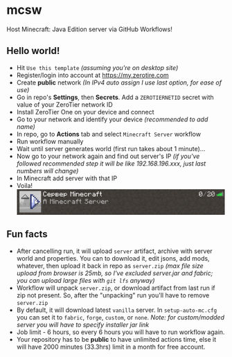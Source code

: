 # mcsw

Host Minecraft: Java Edition server via GitHub Workflows!

## Hello world!

* Hit `Use this template` *(assuming you're on desktop site)*
* Register/login into account at https://my.zerotire.com
* Create **public** network *(In IPv4 auto assign I use last option, for ease of use)*
* Go in repo's **Settings**, then **Secrets**. Add a `ZEROTIERNETID` secret with value of your ZeroTier network ID
* Install ZeroTier One on your device and connect
* Go to your network and identify your device *(recommended to add name)*
* In repo, go to **Actions** tab and select `Minecraft Server` workflow
* Run workflow manually
* Wait until server generates world (first run takes about 1 minute)...
* Now go to your network again and find out server's IP *(if you've followed recommended step it will be like 192.168.196.xxx, just last numbers will change)*
* In Minecraft add server with that IP
* Voila!
![screen](https://github.com/Google61/mcsw/raw/main/screen.png)

## Fun facts

* After cancelling run, it will upload `server` artifact, archive with server world and properties. You can to download it, edit jsons, add mods, whatever, then upload it back in repo as `server.zip` *(max file size upload from browser is 25mb, so I've excluded server.jar and fabric; you can upload large files with `git lfs` anyway)*
* Workflow will unpack `server.zip`, or download artifact from last run if zip not present. So, after the "unpacking" run you'll have to remove `server.zip`
* By default, it will download latest `vanilla` server. In `setup-auto-mc.cfg` you can set it to `fabric`, `forge`, `custom`, or `none`. *Note: for custom/modded server you will have to specify installer jar link*
* Job limit - 6 hours, so every 6 hours you will have to run workflow again.
* Your repository has to be **public** to have unlimited actions time, else it will have 2000 minutes (33.3hrs) limit in a month for free account.
